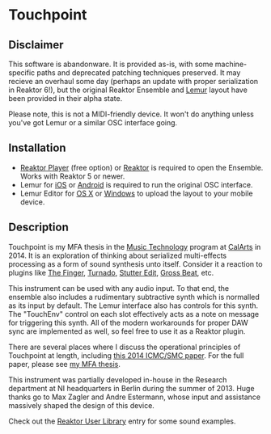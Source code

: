 # Touchpoint

## Disclaimer
This software is abandonware. It is provided as-is, with some machine-specific paths and deprecated patching techniques preserved. It may recieve an overhaul some day (perhaps an update with proper serialization in Reaktor 6!), but the original Reaktor Ensemble and [Lemur](https://liine.net/en/products/lemur/) layout have been provided in their alpha state.

Please note, this is not a MIDI-friendly device. It won't do anything unless you've got Lemur or a similar OSC interface going.

## Installation
- [Reaktor Player](https://www.native-instruments.com/en/products/komplete/synths/reaktor-6-player/) (free option) or [Reaktor](https://www.native-instruments.com/en/products/komplete/synths/reaktor-6/) is required to open the Ensemble. Works with Reaktor 5 or newer.
- Lemur for [iOS](https://itunes.apple.com/us/app/lemur/id481290621?mt=8) or [Android](https://play.google.com/store/apps/details?id=net.liine.lemurapp&hl=en) is required to run the original OSC interface.
- Lemur Editor for [OS X](https://liine.net/assets/files/lemur/Lemur-Installer-5.3.2-OSX.dmg) or [Windows](https://liine.net/assets/files/lemur/Lemur-Installer-5.3.2WIN.exe) to upload the layout to your mobile device.

## Description
Touchpoint is my MFA thesis in the [Music Technology](https://music.calarts.edu/programs/music-technology) program at [CalArts](https://calarts.edu/) in 2014. It is an exploration of thinking about serialized multi-effects processing as a form of sound synthesis unto itself. Consider it a reaction to plugins like [The Finger](https://www.native-instruments.com/en/products/komplete/effects/the-finger/), [Turnado](http://sugar-bytes.de/content/products/Turnado/index.php?lang=), [Stutter Edit](https://www.izotope.com/en/products/create-and-design/stutter-edit.html), [Gross Beat](http://www.image-line.com/plugins/Effects/Gross+Beat/), etc.

This instrument can be used with any audio input. To that end, the ensemble also includes a rudimentary subtractive synth which is normalled as its input by default. The Lemur interface also has controls for this synth. The "TouchEnv" control on each slot effectively acts as a note on message for triggering this synth. All of the modern workarounds for proper DAW sync are implemented as well, so feel free to use it as a Reaktor plugin.

There are several places where I discuss the operational principles of Touchpoint at length, including [this 2014 ICMC/SMC paper](http://speech.di.uoa.gr/ICMC-SMC-2014/images/VOL_2/1469.pdf). For the full paper, please see [my MFA thesis](http://mtiid.calartsmusictech.com/wp-content/uploads/2016/09/nsuda_mfa_2014.pdf).

This instrument was partially developed in-house in the Research department at NI headquarters in Berlin during the summer of 2013. Huge thanks go to Max Zagler and Andre Estermann, whose input and assistance massively shaped the design of this device.

Check out the [Reaktor User Library](https://www.native-instruments.com/en/reaktor-community/reaktor-user-library/entry/show/8642/) entry for some sound examples.
